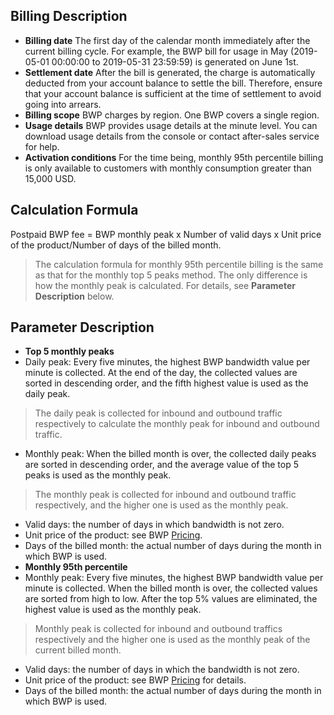 ## Billing Description
- **Billing date**
The first day of the calendar month immediately after the current billing cycle. For example, the BWP bill for usage in May (2019-05-01 00:00:00 to 2019-05-31 23:59:59) is generated on June 1st.
- **Settlement date**
After the bill is generated, the charge is automatically deducted from your account balance to settle the bill. Therefore, ensure that your account balance is sufficient at the time of settlement to avoid going into arrears.
- **Billing scope**
BWP charges by region. One BWP covers a single region.
- **Usage details**
BWP provides usage details at the minute level. You can download usage details from the console or contact after-sales service for help.
- **Activation conditions**
For the time being, monthly 95th percentile billing is only available to customers with monthly consumption greater than 15,000 USD. 

## Calculation Formula
Postpaid BWP fee = BWP monthly peak x Number of valid days x Unit price of the product/Number of days of the billed month.
>The calculation formula for monthly 95th percentile billing is the same as that for the monthly top 5 peaks method. The only difference is how the monthly peak is calculated. For details, see **Parameter Description** below.

## Parameter Description
- **Top 5 monthly peaks** 
 - Daily peak: Every five minutes, the highest BWP bandwidth value per minute is collected. At the end of the day, the collected values are sorted in descending order, and the fifth highest value is used as the daily peak.
>The daily peak is collected for inbound and outbound traffic respectively to calculate the monthly peak for inbound and outbound traffic.
 - Monthly peak: When the billed month is over, the collected daily peaks are sorted in descending order, and the average value of the top 5 peaks is used as the monthly peak.
>The monthly peak is collected for inbound and outbound traffic respectively, and the higher one is used as the monthly peak.
 - Valid days: the number of days in which bandwidth is not zero.
 - Unit price of the product: see BWP [Pricing](https://intl.cloud.tencent.com/document/product/684/15254).
 - Days of the billed month: the actual number of days during the month in which BWP is used.
- **Monthly 95th percentile**
 - Monthly peak: Every five minutes, the highest BWP bandwidth value per minute is collected. When the billed month is over, the collected values are sorted from high to low. After the top 5% values are eliminated, the highest value is used as the monthly peak.
>Monthly peak is collected for inbound and outbound traffics respectively and the higher one is used as the monthly peak of the current billed month.
 - Valid days: the number of days in which the bandwidth is not zero.
 - Unit price of the product: see BWP [Pricing](https://intl.cloud.tencent.com/document/product/684/15254) for details.
 - Days of the billed month: the actual number of days during the month in which BWP is used.
